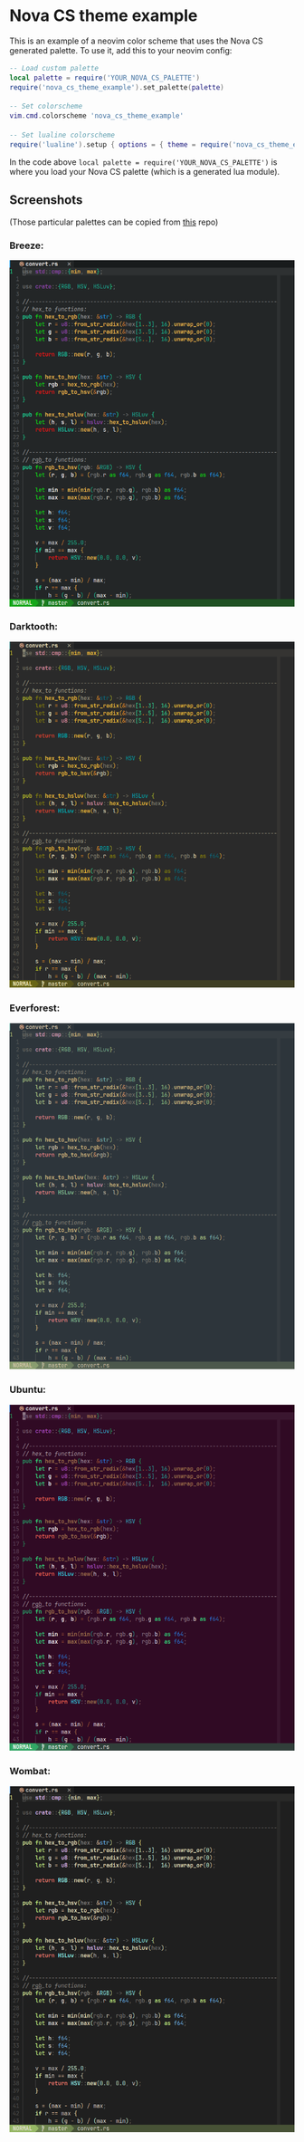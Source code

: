 # Nova CS theme example

This is an example of a neovim color scheme that uses the Nova CS generated
palette. To use it, add this to your neovim config:

```lua
-- Load custom palette
local palette = require('YOUR_NOVA_CS_PALETTE')
require('nova_cs_theme_example').set_palette(palette)

-- Set colorscheme
vim.cmd.colorscheme 'nova_cs_theme_example'

-- Set lualine colorscheme
require('lualine').setup { options = { theme = require('nova_cs_theme_example').lualine } }
```

In the code above `local palette = require('YOUR_NOVA_CS_PALETTE')` is where
you load your Nova CS palette (which is a generated lua module).

## Screenshots

(Those particular palettes can be copied from
[this](https://github.com/5ohue/nova_cs) repo)

### Breeze:
![breeze](./images/breeze.png)
### Darktooth:
![darktooth](.//images/darktooth.png)
### Everforest:
![everforest](.//images/everforest.png)
### Ubuntu:
![ubuntu](./images/ubuntu.png)
### Wombat:
![wombat](./images/wombat.png)
